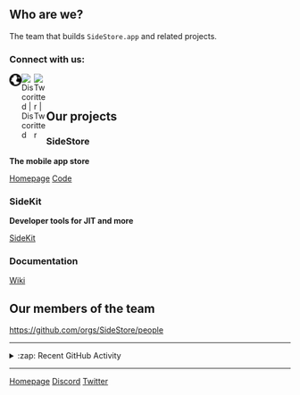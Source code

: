 <!-- 
Docs: How to use GitHub README and actions to auto-generate embedded content.
https://github.com/anuraghazra/github-readme-stats
https://www.youtube.com/watch?v=n6d4KHSKqGk
https://github.com/rahuldkjain/github-profile-readme-generator
 -->

## Who are we?

The team that builds `SideStore.app` and related projects.

### Connect with us:

<!--
[![Website](https://img.shields.io/website?label=sidestore.io&style=for-the-badge&url=https://sidestore.io)](https://sidestore.io)
[![Twitter Follow](https://img.shields.io/twitter/follow/sidestore_io?color=1DA1F2&logo=twitter&style=for-the-badge)](https://twitter.com/intent/follow?original_referer=https%3A%2F%2Fgithub.com%2Fsidestore&screen_name=sidestore)
[![GitHub Followers](https://img.shields.io/github/followers/sidestore?style=for-the-badge)]()
[![GitHub Sponsors](https://img.shields.io/github/sponsors/sidestore?style=for-the-badge
)]() 
-->

[<img align="left" alt="sidestore.io" width="22px" src="https://raw.githubusercontent.com/iconic/open-iconic/master/svg/globe.svg" />][website]
[<img align="left" alt="Discord | Discord" width="22px" src="https://cdn.jsdelivr.net/npm/simple-icons@v3/icons/discord.svg" />][discord]
[<img align="left" alt="Twitter | Twitter" width="22px" src="https://cdn.jsdelivr.net/npm/simple-icons@v3/icons/twitter.svg" />][twitter]

<br />
<br />

## Our projects

### SideStore

__The mobile app store__

[Homepage][website]
[Code][git.sidestore]

### SideKit

__Developer tools for JIT and more__

[SideKit][git.sidekit]

### Documentation

[Wiki][wiki]

## Our members of the team

https://github.com/orgs/SideStore/people

---

<details>
  <summary>:zap: Recent GitHub Activity</summary>

<!--START_SECTION:activity-->
1. 🗣 Commented on [#33](https://github.com/SideStore/SideStore-Docs/issues/33) in [SideStore/SideStore-Docs](https://github.com/SideStore/SideStore-Docs)
2. ❗️ Opened issue [#722](https://github.com/SideStore/SideStore/issues/722) in [SideStore/SideStore](https://github.com/SideStore/SideStore)
3. 💪 Opened PR [#34](https://github.com/SideStore/SideStore-Docs/pull/34) in [SideStore/SideStore-Docs](https://github.com/SideStore/SideStore-Docs)
4. 🗣 Commented on [#33](https://github.com/SideStore/SideStore-Docs/issues/33) in [SideStore/SideStore-Docs](https://github.com/SideStore/SideStore-Docs)
5. 🗣 Commented on [#33](https://github.com/SideStore/SideStore-Docs/issues/33) in [SideStore/SideStore-Docs](https://github.com/SideStore/SideStore-Docs)
6. 💪 Opened PR [#33](https://github.com/SideStore/SideStore-Docs/pull/33) in [SideStore/SideStore-Docs](https://github.com/SideStore/SideStore-Docs)
7. 🎉 Merged PR [#32](https://github.com/SideStore/SideStore-Docs/pull/32) in [SideStore/SideStore-Docs](https://github.com/SideStore/SideStore-Docs)
8. 🗣 Commented on [#32](https://github.com/SideStore/SideStore-Docs/issues/32) in [SideStore/SideStore-Docs](https://github.com/SideStore/SideStore-Docs)
9. 🗣 Commented on [#32](https://github.com/SideStore/SideStore-Docs/issues/32) in [SideStore/SideStore-Docs](https://github.com/SideStore/SideStore-Docs)
10. 🗣 Commented on [#32](https://github.com/SideStore/SideStore-Docs/issues/32) in [SideStore/SideStore-Docs](https://github.com/SideStore/SideStore-Docs)
11. 💪 Opened PR [#32](https://github.com/SideStore/SideStore-Docs/pull/32) in [SideStore/SideStore-Docs](https://github.com/SideStore/SideStore-Docs)
12. 🗣 Commented on [#718](https://github.com/SideStore/SideStore/issues/718) in [SideStore/SideStore](https://github.com/SideStore/SideStore)
13. 🗣 Commented on [#698](https://github.com/SideStore/SideStore/issues/698) in [SideStore/SideStore](https://github.com/SideStore/SideStore)
14. ❗️ Opened issue [#57](https://github.com/SideStore/sidestore.github.io/issues/57) in [SideStore/sidestore.github.io](https://github.com/SideStore/sidestore.github.io)
15. 🗣 Commented on [#707](https://github.com/SideStore/SideStore/issues/707) in [SideStore/SideStore](https://github.com/SideStore/SideStore)
16. 🗣 Commented on [#707](https://github.com/SideStore/SideStore/issues/707) in [SideStore/SideStore](https://github.com/SideStore/SideStore)
17. 🗣 Commented on [#707](https://github.com/SideStore/SideStore/issues/707) in [SideStore/SideStore](https://github.com/SideStore/SideStore)
18. 🗣 Commented on [#706](https://github.com/SideStore/SideStore/issues/706) in [SideStore/SideStore](https://github.com/SideStore/SideStore)
19. 🗣 Commented on [#706](https://github.com/SideStore/SideStore/issues/706) in [SideStore/SideStore](https://github.com/SideStore/SideStore)
20. 🗣 Commented on [#706](https://github.com/SideStore/SideStore/issues/706) in [SideStore/SideStore](https://github.com/SideStore/SideStore)
<!--END_SECTION:activity-->

</details>

---

[Homepage][patreon] [Discord][discord] [Twitter][twitter]

<!--
- [Patreon][patreon]
- [OpenCollective][opencollective]
- [YouTube][youtube]
-->

[website]: https://sidestore.io
[wiki]: https://wiki.sidestore.io
[twitter]: https://twitter.com/sidestore_io
[discord]: https://discord.gg/sidestore-949183273383395328
[youtube]: https://youtube.com/TODO
[patreon]: https://www.patreon.com/SideStore
[opencollective]: https://opencollective.com/TODO
[git.sidestore]: https://github.com/SideStore/SideStore/
[git.sidekit]: https://github.com/SideStore/SideKit

